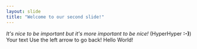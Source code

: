 ```yaml
---
layout: slide
title: "Welcome to our second slide!"
---
```

*It's nice to be important but it's more important to be nice!* (HyperHyper **:-)**)
Your text
Use the left arrow to go back!
Hello World!
